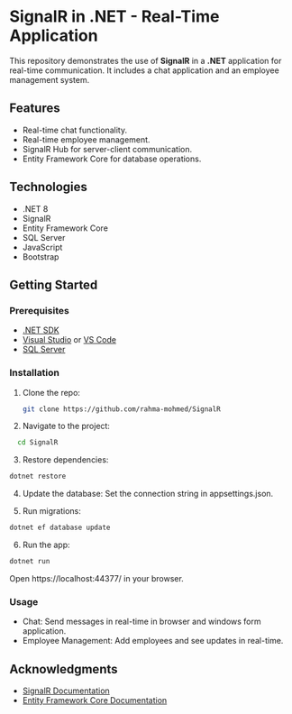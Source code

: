 # SignalR in .NET - Real-Time Application

This repository demonstrates the use of **SignalR** in a **.NET** application for real-time communication. It includes a chat application and an employee management system.

## Features
- Real-time chat functionality.
- Real-time employee management.
- SignalR Hub for server-client communication.
- Entity Framework Core for database operations.

## Technologies
- .NET 8
- SignalR
- Entity Framework Core
- SQL Server
- JavaScript
- Bootstrap

## Getting Started

### Prerequisites
- [.NET SDK](https://dotnet.microsoft.com/download)
- [Visual Studio](https://visualstudio.microsoft.com/) or [VS Code](https://code.visualstudio.com/)
- [SQL Server](https://www.microsoft.com/en-us/sql-server/sql-server-downloads)

### Installation
1. Clone the repo:
   ```bash
   git clone https://github.com/rahma-mohmed/SignalR
   
2. Navigate to the project:
```bash
  cd SignalR
```

3. Restore dependencies:
```bash
dotnet restore
```

4. Update the database:
  Set the connection string in appsettings.json.

5. Run migrations:
```bash
dotnet ef database update
```

6. Run the app:
```bash
dotnet run
```

Open https://localhost:44377/ in your browser.

### Usage
- Chat: Send messages in real-time in browser and windows form application.
- Employee Management: Add employees and see updates in real-time.

## Acknowledgments
- [SignalR Documentation](https://docs.microsoft.com/en-us/aspnet/core/signalr/introduction?view=aspnetcore-6.0)
- [Entity Framework Core Documentation](https://docs.microsoft.com/en-us/ef/core/)
